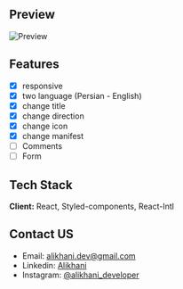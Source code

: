 ## Preview

![Preview](https://user-images.githubusercontent.com/87765316/151678057-477f4b12-0791-482d-883e-1877a2042ecd.gif)

## Features

- [x] responsive
- [x] two language (Persian - English)
- [x] change title
- [x] change direction
- [x] change icon
- [x] change manifest
- [ ] Comments
- [ ] Form

## Tech Stack

**Client:** React, Styled-components, React-Intl

## Contact US

- Email: [alikhani.dev@gmail.com](mailto:alikhani.dev@gmail.com)
- Linkedin: [Alikhani](https://www.linkedin.com/in/amir-hossein-agha-alikhani-060a88217)
- Instagram: [@alikhani_developer](https://www.instagram.com/alikhani_developer/)
